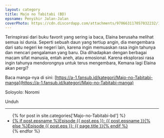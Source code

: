 ```yaml
---
layout: category
title: Majo no Tabitabi (BD)
epsname: Penyihir Jalan-Jalan
coverPhoto: https://cdn.discordapp.com/attachments/970663117057032232/1003664978689130557/mpv-shot0075.jpg
---
```


Terinspirasi dari buku favorit yang sering ia baca, Elaina berusaha melihat semua isi dunia. Seperti sebuah daun yang tertiup angin, dia mengembara dari satu negeri ke negeri lain, karena ingin memuaskan rasa ingin tahunya dan mencari pengalaman yang baru. Dia dihadapkan dengan berbagai macam sifat manusia, entah aneh, atau emosional. Karena eksplorasi rasa ingin tahunya mendorongnya untuk terus mengembara, Kemana lagi Elaina akan pergi?

Baca manga-nya di sini: [https://a-1.fansub.id/kategori/Majo-no-Tabitabi-manga](https://a-1.fansub.id/kategori/Majo-no-Tabitabi-manga)

Soloyolo: Noromi

Unduh

---
  <ul>
    {% for post in site.categories['Majo-no-Tabitabi-bd'] %}
  <li><a href="{{ site.baseurl }}{{ post.url }}">{% if post.epsname %}Episode {{ post.eps }}: {{ post.epsname }}{% else %}Episode {{ post.eps }}: {{ page.title }}{% endif %}</a></li>
  {% endfor %}
  </ul>